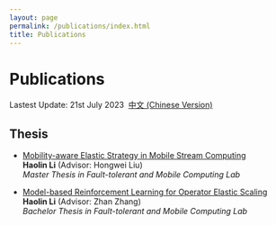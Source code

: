```yaml
---
layout: page
permalink: /publications/index.html
title: Publications
---
```


# Publications

Lastest Update: 21st July 2023&nbsp;  [中文 (Chinese Version)](https://caihanlin.com/publications-zh/)

## Thesis
- [Mobility-aware Elastic Strategy in Mobile Stream Computing ](https://dinokli818.github.io/mypaper/thesis/MA-thesis.pdf)<br>**Haolin Li** (Advisor: Hongwei Liu)<br>*Master Thesis in Fault-tolerant and Mobile Computing Lab*<br>

- [Model-based Reinforcement Learning for Operator Elastic Scaling](https://dinokli818.github.io/mypaper/thesis/AI-thesis.pdf)<br>**Haolin Li** (Advisor: Zhan Zhang)<br>*Bachelor Thesis in Fault-tolerant and Mobile Computing Lab*<br>


